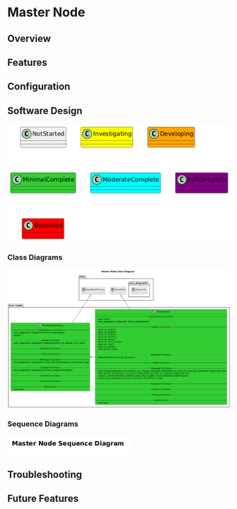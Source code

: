 # Master Node

## Overview

## Features

## Configuration

## Software Design
![](../../../doc/output/Legend.png)

### Class Diagrams
![](output/MasterNodeClassDiagram.png)

### Sequence Diagrams
![](output/MasterNodeSequenceDiagram.png)
## Troubleshooting

## Future Features